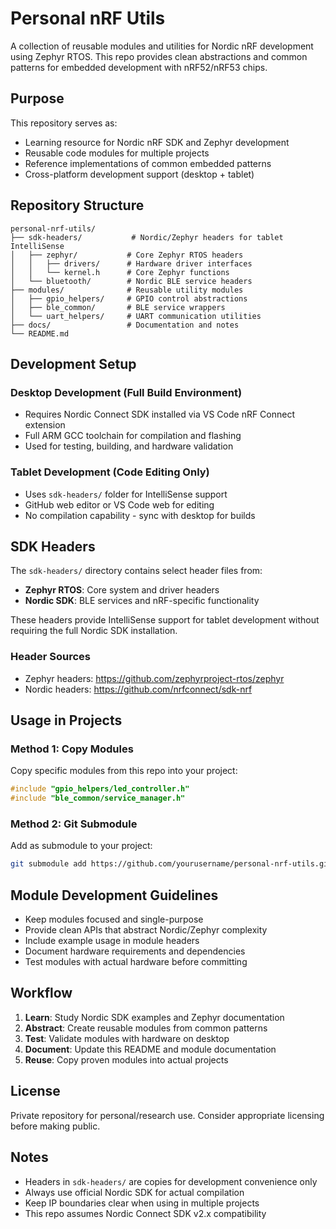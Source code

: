 # Personal nRF Utils

A collection of reusable modules and utilities for Nordic nRF development using Zephyr RTOS. This repo provides clean abstractions and common patterns for embedded development with nRF52/nRF53 chips.

## Purpose

This repository serves as:
- Learning resource for Nordic nRF SDK and Zephyr development
- Reusable code modules for multiple projects
- Reference implementations of common embedded patterns
- Cross-platform development support (desktop + tablet)

## Repository Structure

```
personal-nrf-utils/
├── sdk-headers/           # Nordic/Zephyr headers for tablet IntelliSense
│   ├── zephyr/           # Core Zephyr RTOS headers
│   │   ├── drivers/      # Hardware driver interfaces
│   │   └── kernel.h      # Core Zephyr functions
│   └── bluetooth/        # Nordic BLE service headers
├── modules/              # Reusable utility modules
│   ├── gpio_helpers/     # GPIO control abstractions
│   ├── ble_common/       # BLE service wrappers
│   └── uart_helpers/     # UART communication utilities
├── docs/                 # Documentation and notes
└── README.md
```

## Development Setup

### Desktop Development (Full Build Environment)
- Requires Nordic Connect SDK installed via VS Code nRF Connect extension
- Full ARM GCC toolchain for compilation and flashing
- Used for testing, building, and hardware validation

### Tablet Development (Code Editing Only)
- Uses `sdk-headers/` folder for IntelliSense support
- GitHub web editor or VS Code web for editing
- No compilation capability - sync with desktop for builds

## SDK Headers

The `sdk-headers/` directory contains select header files from:
- **Zephyr RTOS**: Core system and driver headers
- **Nordic SDK**: BLE services and nRF-specific functionality

These headers provide IntelliSense support for tablet development without requiring the full Nordic SDK installation.

### Header Sources
- Zephyr headers: https://github.com/zephyrproject-rtos/zephyr
- Nordic headers: https://github.com/nrfconnect/sdk-nrf

## Usage in Projects

### Method 1: Copy Modules
Copy specific modules from this repo into your project:
```c
#include "gpio_helpers/led_controller.h"
#include "ble_common/service_manager.h"
```

### Method 2: Git Submodule
Add as submodule to your project:
```bash
git submodule add https://github.com/yourusername/personal-nrf-utils.git utils
```

## Module Development Guidelines

- Keep modules focused and single-purpose
- Provide clean APIs that abstract Nordic/Zephyr complexity
- Include example usage in module headers
- Document hardware requirements and dependencies
- Test modules with actual hardware before committing

## Workflow

1. **Learn**: Study Nordic SDK examples and Zephyr documentation
2. **Abstract**: Create reusable modules from common patterns
3. **Test**: Validate modules with hardware on desktop
4. **Document**: Update this README and module documentation
5. **Reuse**: Copy proven modules into actual projects

## License

Private repository for personal/research use. Consider appropriate licensing before making public.

## Notes

- Headers in `sdk-headers/` are copies for development convenience only
- Always use official Nordic SDK for actual compilation
- Keep IP boundaries clear when using in multiple projects
- This repo assumes Nordic Connect SDK v2.x compatibility
